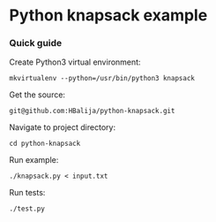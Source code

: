 # Python knapsack example


### Quick guide

Create Python3 virtual environment:

    mkvirtualenv --python=/usr/bin/python3 knapsack

Get the source:

    git@github.com:HBalija/python-knapsack.git

Navigate to project directory:

    cd python-knapsack

Run example:

    ./knapsack.py < input.txt

Run tests:

    ./test.py
